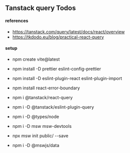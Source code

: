 ## Tanstack query Todos

#### references

- https://tanstack.com/query/latest/docs/react/overview
- https://tkdodo.eu/blog/practical-react-query

#### setup

- npm create vite@latest
- npm install -D prettier eslint-config-prettier
- npm install -D eslint-plugin-react eslint-plugin-import
- npm install react-error-boundary

- npm i @tanstack/react-query
- npm i -D @tanstack/eslint-plugin-query
- npm i -D @types/node

- npm i -D msw msw-devtools
- npx msw init public/ --save
- npm i -D @mswjs/data